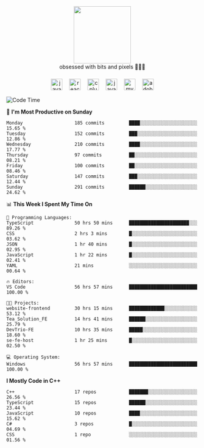 


  <div align="center">
    
   <img src = "https://i.postimg.cc/W1R4TF4j/d6kpuve-c97567cf-518b-4b86-a271-5c89d88d22f7.gif"  width=150px height=150px />
 </div>

<div align="center">
  obsessed with bits and pixels 🧑‍💻🎨
</div>

  ###
<div align="center">
 <img src="https://cdn.jsdelivr.net/gh/devicons/devicon/icons/javascript/javascript-original.svg" height="30" alt="javascript logo"  />
  <img width="10" />
  <img src="https://cdn.jsdelivr.net/gh/devicons/devicon/icons/react/react-original.svg" height="30" alt="react logo"  />
  <img width="10" />
   <!--<img src="https://cdn.jsdelivr.net/gh/devicons/devicon/icons/nodejs/nodejs-original.svg" height="30" alt="nodejs logo"  />
  <img width="10" />
 <img src="https://cdn.jsdelivr.net/gh/devicons/devicon/icons/flutter/flutter-original.svg" height="30" alt="flutter logo"  />
 <img width="10" />-->
  <img src="https://cdn.jsdelivr.net/gh/devicons/devicon/icons/cplusplus/cplusplus-original.svg" height="30" alt="cpluplus logo"  />
  <img width="10" />
  <img src="https://cdn.jsdelivr.net/gh/devicons/devicon/icons/java/java-original.svg" height="30" alt="java logo"  />
  <img width="10" />
  <img src="https://skillicons.dev/icons?i=mysql" height="30" alt="mysql logo"  />
  <img width="10" />
  <img src="https://skillicons.dev/icons?i=pr" height="30" alt="adobepremierepro logo"  />
</div>

<!--START_SECTION:waka-->
![Code Time](http://img.shields.io/badge/Code%20Time-1%2C624%20hrs%2052%20mins-blue)

📅 **I'm Most Productive on Sunday** 

```text
Monday                   185 commits         ████░░░░░░░░░░░░░░░░░░░░░   15.65 % 
Tuesday                  152 commits         ███░░░░░░░░░░░░░░░░░░░░░░   12.86 % 
Wednesday                210 commits         ████░░░░░░░░░░░░░░░░░░░░░   17.77 % 
Thursday                 97 commits          ██░░░░░░░░░░░░░░░░░░░░░░░   08.21 % 
Friday                   100 commits         ██░░░░░░░░░░░░░░░░░░░░░░░   08.46 % 
Saturday                 147 commits         ███░░░░░░░░░░░░░░░░░░░░░░   12.44 % 
Sunday                   291 commits         ██████░░░░░░░░░░░░░░░░░░░   24.62 % 
```


📊 **This Week I Spent My Time On** 

```text
💬 Programming Languages: 
TypeScript               50 hrs 50 mins      ██████████████████████░░░   89.26 % 
CSS                      2 hrs 3 mins        █░░░░░░░░░░░░░░░░░░░░░░░░   03.62 % 
JSON                     1 hr 40 mins        █░░░░░░░░░░░░░░░░░░░░░░░░   02.95 % 
JavaScript               1 hr 22 mins        █░░░░░░░░░░░░░░░░░░░░░░░░   02.41 % 
YAML                     21 mins             ░░░░░░░░░░░░░░░░░░░░░░░░░   00.64 % 

🔥 Editors: 
VS Code                  56 hrs 57 mins      █████████████████████████   100.00 % 

🐱‍💻 Projects: 
website-frontend         30 hrs 15 mins      █████████████░░░░░░░░░░░░   53.12 % 
Tea_Solution_FE          14 hrs 41 mins      ██████░░░░░░░░░░░░░░░░░░░   25.79 % 
DevTrio-FE               10 hrs 35 mins      █████░░░░░░░░░░░░░░░░░░░░   18.60 % 
se-fe-host               1 hr 25 mins        █░░░░░░░░░░░░░░░░░░░░░░░░   02.50 % 

💻 Operating System: 
Windows                  56 hrs 57 mins      █████████████████████████   100.00 % 
```

**I Mostly Code in C++** 

```text
C++                      17 repos            ███████░░░░░░░░░░░░░░░░░░   26.56 % 
TypeScript               15 repos            ██████░░░░░░░░░░░░░░░░░░░   23.44 % 
JavaScript               10 repos            ████░░░░░░░░░░░░░░░░░░░░░   15.62 % 
C#                       3 repos             █░░░░░░░░░░░░░░░░░░░░░░░░   04.69 % 
CSS                      1 repo              ░░░░░░░░░░░░░░░░░░░░░░░░░   01.56 % 
```




<!--END_SECTION:waka-->
